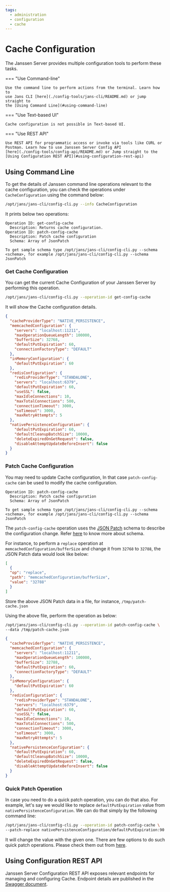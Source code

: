 ```yaml
---
tags:
  - administration
  - configuration
  - cache
---
```




# Cache Configuration

The Janssen Server provides multiple configuration tools to perform these
tasks.

=== "Use Command-line"

    Use the command line to perform actions from the terminal. Learn how to 
    use Jans CLI [here](./config-tools/jans-cli/README.md) or jump straight to 
    the [Using Command Line](#using-command-line)

=== "Use Text-based UI"

    Cache configuration is not possible in Text-based UI.

=== "Use REST API"

    Use REST API for programmatic access or invoke via tools like CURL or 
    Postman. Learn how to use Janssen Server Config API 
    [here](./config-tools/config-api/README.md) or Jump straight to the
    [Using Configuration REST API](#using-configuration-rest-api)



## Using Command Line

To get the details of Janssen command line operations relevant to the cache
configuration, you can check the operations under `CacheConfiguration`
using the command below:

```bash title="Command"
/opt/jans/jans-cli/config-cli.py --info CacheConfiguration
```

It prints below two operations:
```text title="Output"
Operation ID: get-config-cache
  Description: Returns cache configuration.
Operation ID: patch-config-cache
  Description: Patch cache configuration
  Schema: Array of JsonPatch

To get sample schema type /opt/jans/jans-cli/config-cli.py --schema <schema>, for example /opt/jans/jans-cli/config-cli.py --schema JsonPatch
```

### Get Cache Configuration

You can get the current Cache Configuration of your Janssen Server by
performing this operation.

```bash title="Command"
/opt/jans/jans-cli/config-cli.py --operation-id get-config-cache
```

It will show the Cache configuration details.

```json title="Sample Output" linenums="1" 
{
  "cacheProviderType": "NATIVE_PERSISTENCE",
  "memcachedConfiguration": {
    "servers": "localhost:11211",
    "maxOperationQueueLength": 100000,
    "bufferSize": 32768,
    "defaultPutExpiration": 60,
    "connectionFactoryType": "DEFAULT"
  },
  "inMemoryConfiguration": {
    "defaultPutExpiration": 60
  },
  "redisConfiguration": {
    "redisProviderType": "STANDALONE",
    "servers": "localhost:6379",
    "defaultPutExpiration": 60,
    "useSSL": false,
    "maxIdleConnections": 10,
    "maxTotalConnections": 500,
    "connectionTimeout": 3000,
    "soTimeout": 3000,
    "maxRetryAttempts": 5
  },
  "nativePersistenceConfiguration": {
    "defaultPutExpiration": 60,
    "defaultCleanupBatchSize": 10000,
    "deleteExpiredOnGetRequest": false,
    "disableAttemptUpdateBeforeInsert": false
  }
}

```

### Patch Cache Configuration

You may need to update Cache configuration, In that case
`patch-config-cache` can be used to modify the cache configuration.

```text
Operation ID: patch-config-cache
  Description: Patch cache configuration
  Schema: Array of JsonPatch

To get sample schema type /opt/jans/jans-cli/config-cli.py --schema <schema>, for example /opt/jans/jans-cli/config-cli.py --schema JsonPatch
```

The `patch-config-cache` operation uses the
[JSON Patch](https://jsonpatch.com/#the-patch) schema to describe
the configuration change. Refer
[here](config-tools/jans-cli/README.md#patch-request-schema) to know more about
schema.

For instance, to perform a `replace` operation at
`memcachedConfiguration/bufferSize` and change it from `32768` to `32788`,
the JSON Patch data would look like below:

```json title="Input"
[
  {
  "op": "replace",
  "path": "memcachedConfiguration/bufferSize",
  "value": "32788"
  }
]
```

Store the above JSON Patch data in a file, for instance,
`/tmp/patch-cache.json`

Using the above file, perform the operation as below:

```bash title="Sample Command"
/opt/jans/jans-cli/config-cli.py --operation-id patch-config-cache \
--data /tmp/patch-cache.json
```

```json title="Sample Output" linenums="1"
{
  "cacheProviderType": "NATIVE_PERSISTENCE",
  "memcachedConfiguration": {
    "servers": "localhost:11211",
    "maxOperationQueueLength": 100000,
    "bufferSize": 32788,
    "defaultPutExpiration": 60,
    "connectionFactoryType": "DEFAULT"
  },
  "inMemoryConfiguration": {
    "defaultPutExpiration": 60
  },
  "redisConfiguration": {
    "redisProviderType": "STANDALONE",
    "servers": "localhost:6379",
    "defaultPutExpiration": 60,
    "useSSL": false,
    "maxIdleConnections": 10,
    "maxTotalConnections": 500,
    "connectionTimeout": 3000,
    "soTimeout": 3000,
    "maxRetryAttempts": 5
  },
  "nativePersistenceConfiguration": {
    "defaultPutExpiration": 60,
    "defaultCleanupBatchSize": 10000,
    "deleteExpiredOnGetRequest": false,
    "disableAttemptUpdateBeforeInsert": false
  }
}

```

### Quick Patch Operation

In case you need to do a quick patch operation, you can do that also.
For example, let's say we would like to replace `defaultPutExpiration`
value from `nativePersistenceConfiguration`. We can do that simply by
the following command line:

```bash title="Command"
/opt/jans/jans-cli/config-cli.py --operation-id patch-config-cache \
--patch-replace nativePersistenceConfiguration/defaultPutExpiration:90
```

It will change the value with the given one. There are few options to do
such quick patch operations. Please check them out from [here](config-tools/jans-cli/README.md#quick-patch-operations).

## Using Configuration REST API

Janssen Server Configuration REST API exposes relevant endpoints for managing
and configuring Cache. Endpoint details are published in the [Swagger
document](./../reference/openapi.md).